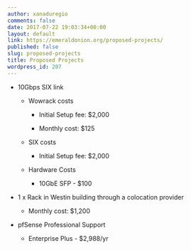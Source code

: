 ```yaml
---
author: xanaduregio
comments: false
date: 2017-07-22 19:03:34+00:00
layout: default
link: https://emeraldonion.org/proposed-projects/
published: false
slug: proposed-projects
title: Proposed Projects
wordpress_id: 207
---
```



 	
  * 10Gbps SIX link

 	
    * Wowrack costs

 	
      * Initial Setup fee: $2,000

 	
      * Monthly cost: $125




 	
    * SIX costs

 	
      * Initial Setup fee: $2,000




 	
    * Hardware Costs

 	
      * 10GbE SFP - $100









 	
  * 1 x Rack in Westin building through a colocation provider

 	
    * Monthly cost: $1,200






 	
  * pfSense Professional Support

 	
    * Enterprise Plus - $2,988/yr





